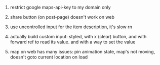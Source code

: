 1. restrict google maps-api-key to my domain only

2. share button (on post-page) doesn't work on web

3. use uncontrolled input for the item description, it's slow rn
4. actually build custom input: styled, with x (clear) button, and with forward ref to read its value. 
   and with a way to set the value

5. map on web has many issues: pin animation state, map's not moving, doesn't goto current location on load